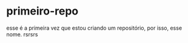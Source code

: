 # primeiro-repo
esse é a primeira vez que estou criando um repositório, por isso, esse nome. rsrsrs
